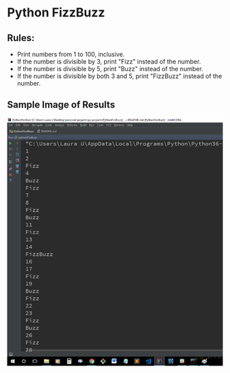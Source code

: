 # Python FizzBuzz
## Rules:
* Print numbers from 1 to 100, inclusive.
* If the number is divisible by 3, print "Fizz" instead of the number.
* If the number is divisible by 5, print "Buzz" instead of the number.
* If the number is divisible by both 3 and 5, print "FizzBuzz" instead of the number.

## Sample Image of Results
![Sample Image of Results](sample-results.png)